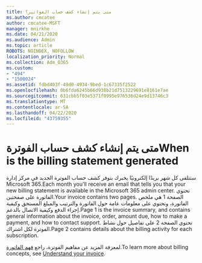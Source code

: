 ```yaml
---
title: متى يتم إنشاء كشف حساب الفواتير؟
ms.author: cmcatee
author: cmcatee-MSFT
manager: mnirkhe
ms.date: 04/21/2020
ms.audience: Admin
ms.topic: article
ROBOTS: NOINDEX, NOFOLLOW
localization_priority: Normal
ms.collection: Adm_O365
ms.custom:
- "494"
- "1500024"
ms.assetid: fdbd403f-49d0-4934-9bed-1c67335f2522
ms.openlocfilehash: 0b6fda6245b66d938b21d7513229691e8161e7ae
ms.sourcegitcommit: 631cbb5f03e5371f0995e976536d24e9d13746c3
ms.translationtype: MT
ms.contentlocale: ar-SA
ms.lasthandoff: 04/22/2020
ms.locfileid: "43759355"
---
```

# <a name="when-is-the-billing-statement-generated"></a><span data-ttu-id="c1995-102">متى يتم إنشاء كشف حساب الفوترة</span><span class="sxs-lookup"><span data-stu-id="c1995-102">When is the billing statement generated</span></span>

<span data-ttu-id="c1995-103">ستتلقى كل شهر بريدًا إلكترونيًا يخبرك بتوفر كشف حساب الفوترة الجديد في مركز إدارة Microsoft 365.</span><span class="sxs-lookup"><span data-stu-id="c1995-103">Each month you'll receive an email that tells you that your new billing statement is available in the Microsoft 365 admin center.</span></span> <span data-ttu-id="c1995-104">تحتوي الفاتورة على صفحتين.</span><span class="sxs-lookup"><span data-stu-id="c1995-104">Your invoice contains two pages.</span></span> <span data-ttu-id="c1995-105">الصفحة 1 هي ملخص الفاتورة، وتحتوي على معلومات عامة حول الفاتورة والترتيب والمبلغ المستحق وكيفية إجراء الدفع وكيفية الاتصال بالدعم.</span><span class="sxs-lookup"><span data-stu-id="c1995-105">Page 1 is the invoice summary, and contains general information about the invoice, order, amount due, how to make a payment, and how to contact support.</span></span> <span data-ttu-id="c1995-106">تحتوي الصفحة 2 على تفاصيل حول نشاط الفوترة لكل اشتراك.</span><span class="sxs-lookup"><span data-stu-id="c1995-106">Page 2 contains details about the billing activity for each subscription.</span></span>
  
<span data-ttu-id="c1995-107">لمعرفة المزيد عن مفاهيم الفوترة، راجع [فهم الفاتورة](https://docs.microsoft.com/office365/admin/subscriptions-and-billing/understand-your-invoice).</span><span class="sxs-lookup"><span data-stu-id="c1995-107">To learn more about billing concepts, see [Understand your invoice](https://docs.microsoft.com/office365/admin/subscriptions-and-billing/understand-your-invoice).</span></span>